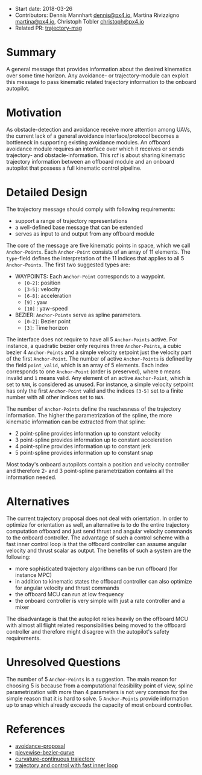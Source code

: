   * Start date: 2018-03-26
  * Contributors: Dennis Mannhart <dennis@px4.io>, Martina Rivizzigno <martina@px4.io>, Christoph Tobler <christoph@px4.io>
  * Related PR: [trajectory-msg](https://github.com/mavlink/mavlink/pull/856)
 
# Summary

A general message that provides information about the desired kinematics over some time horizon. Any avoidance- or trajectory-module can exploit this message to pass kinematic related trajectory
information to the onboard autopilot. 

  
# Motivation

As obstacle-detection and avoidance receive more attention among UAVs, the current lack of a general avoidance interface/protocol becomes a bottleneck in supporting existing avoidance modules. An offboard
avoidance module requires an interface over which it receives or sends trajectory- and obstacle-information. This rcf is about sharing kinematic trajectory information between an offboard module and an onboard 
autopilot that possess a full kinematic control pipeline.

# Detailed Design

The trajectory message should comply with following requirements:
* support a range of trajectory representations
* a well-defined base message that can be extended
* serves as input to and output from any offboard module

The core of the message are five kinematic points in space, which we call `Anchor-Points`. Each `Anchor-Point` consists of an array of 11 elements. The `type`-field defines the interpretation of the 11 indices that 
applies to all 5 `Anchor-Points`. 
The first two suggested types are:
* WAYPOINTS: Each `Anchor-Point` corresponds to a waypoint.
  *	`[0-2]`: position
  * `[3-5]`: velocity
  * `[6-8]`: acceleration
  * `[9]`  : yaw
  * `[10]` : yaw-speed
* BEZIER: `Anchor-Points` serve as spline parameters.
  * `[0-2]`:  Bezier point
  * `[3]`: Time horizon 
  
The interface does not require to have all 5 `Anchor-Points` active. For instance, a quadratic bezier only requires three `Anchor-Points`, a cubic bezier 4 `Anchor-Points` and a simple velocity setpoint
just the velocity part of the first `Anchor-Point`. The number of active `Anchor-Points` is defined by the field `point_valid`, which is an array of 5 elements. Each index corresponds to one `Anchor-Point` (order is preserved), where
`0` means invalid and  `1` means valid. Any element of an active `Anchor-Point`, which is set to `NAN`, is considered as unused. For instance, a simple velocity setpoint has only the first `Anchor-Point` valid and the indices `[3-5]` set to
a finite number with all other indices set to `NAN`. 

The number of `Anchor-Points` define the reachesness of the trajectory information. The higher the parametrization of the spline, the more kinematic information can be extracted from that spline:
* 2 point-spline provides information up to constant velocity
* 3 point-spline provides information up to constant acceleration
* 4 point-spline provides information up to constant jerk
* 5 point-spline provides information up to constant snap

Most today's onboard autopilots contain a position and velocity controller and therefore 2- and 3 point-spline parametrization contains all the information needed.

# Alternatives

The current trajectory proposal does not deal with orientation. In order to optimize for orientation as well, an alternative is to do the entire trajectory computation offboard and just send 
thrust and angular velocity commands to the onboard controller. The advantage of such a control scheme with a fast inner control loop is that the offboard controller can assume angular
velocity and thrust scalar as output. The benefits of such a system are the following:
* more sophisticated trajectory algorithms can be run offboard (for instance MPC)
* in addition to kinematic states the offboard controller can also optimize for angular velocity and thrust commands 
* the offboard MCU can run at low frequency 
* the onboard controller is very simple with just a rate controller and a mixer

The disadvantage is that the autopilot relies heavily on the offboard MCU with almost all flight related responsibilities being moved to the offboard controller and therefore might disagree
with the autopilot's safety requirements. 

# Unresolved Questions

The number of 5 `Anchor-Points` is a suggestion. The main reason for choosing 5 is because from a computational feasibility point of view, spline parametrization with more than 4 parameters is not very common for the simple reason that it is hard to solve. 
5 `Anchor-Points` provide information up to snap which already exceeds the capacity of most onboard controller.

# References 
 * [avoidance-proposal](https://docs.google.com/document/d/1BQp1a6yszl9f6LDrxrkKUDDGyXxBs5C86BzvJwVbRrU/edit#heading=h.huol20joi641)
 * [pievewise-bezier-curve](https://users.soe.ucsc.edu/~elkaim/Documents/ChoiBezierChapter.pdf)
 * [curvature-continuous trajectory](http://citeseerx.ist.psu.edu/viewdoc/download?doi=10.1.1.294.6253&rep=rep1&type=pdf)
 * [trajectory and control with fast inner loop](http://flyingmachinearena.org/wp-content/publications/2011/hehn_dandrea_trajectory_generation_control.pdf)

